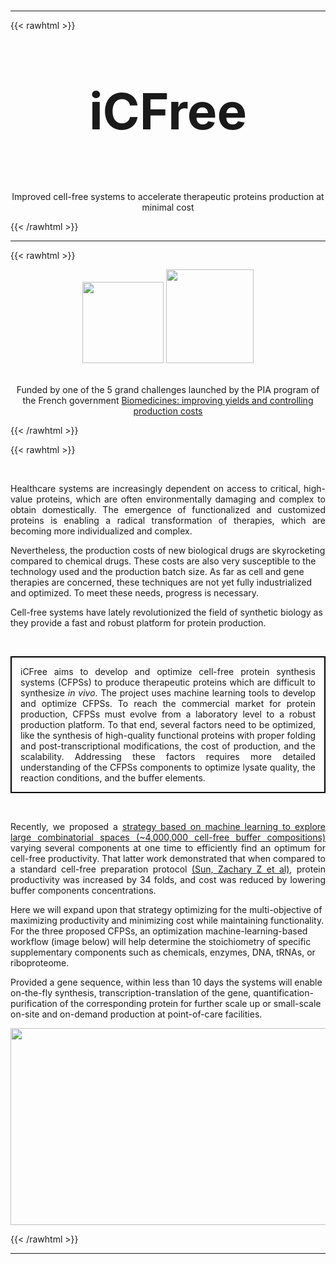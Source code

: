 #
---

{{< rawhtml >}}
<p align="center" style="font-size:80px"><b>iCFree</b></p>
<p align="center">Improved cell-free systems to accelerate therapeutic proteins production at minimal cost</p>

{{< /rawhtml >}}

---

{{< rawhtml >}}
  <div class="grid grid-cols-1 py-12 gap-x-8 sm:grid-cols-2">
    <div>
    <center>
    <img src="/img/investir_avenir.png" width="130" height="130" />
    <img src="/img/defi-biodmedicaments-logo.png" width="140" height="150" />
    </center>
    </div>
  </div>

<br>

<p align="center">Funded by one of the 5 grand challenges launched by the PIA program of the French government <a href="https://www.gouvernement.fr/grand-defi-biomedicaments-ameliorer-les-rendements-et-maitriser-les-couts-de-production">Biomedicines: improving yields and controlling production costs</a></p>
{{< /rawhtml >}}


{{< rawhtml >}}

<br>

<p align="justify">
Healthcare systems are increasingly dependent on access to critical, high-value proteins, which are often environmentally damaging and complex to obtain domestically. The emergence of functionalized and customized proteins is enabling a radical transformation of therapies, which are becoming more individualized and complex. 

Nevertheless, the production costs of new biological drugs are skyrocketing compared to chemical drugs. These costs are also very susceptible to the technology used and the production batch size. As far as cell and gene therapies are concerned, these techniques are not yet fully industrialized and optimized. To meet these needs, progress is necessary.

Cell-free systems have lately revolutionized the field of synthetic biology as they provide a fast and robust platform for protein production.
</p>

<br>

<p align="justify" style="border:2px; border-style:solid; border-color:black; padding: 1em;">
iCFree aims to develop and optimize cell-free protein synthesis systems (CFPSs) to produce therapeutic proteins which are difficult to synthesize <i>in vivo</i>. The project uses machine learning tools to develop and optimize CFPSs. To reach the commercial market for protein production, CFPSs must evolve from a laboratory level to a robust production platform. To that end, several factors need to be optimized, like the synthesis of high-quality functional proteins with proper folding and post-transcriptional modifications, the cost of production, and the scalability. Addressing these factors requires more detailed understanding of the CFPSs components to optimize lysate quality, the reaction conditions, and the buffer elements.
</p>

<br>

<p align="justify">
Recently, we proposed a <a href="https://www.nature.com/articles/s41467-020-15798-5">strategy based on machine learning to explore large combinatorial spaces (~4,000,000 cell-free buffer compositions)</a> varying several components at one time to efficiently find an optimum for cell-free productivity. That latter work demonstrated that when compared to a standard cell-free preparation protocol <a href="https://pubmed.ncbi.nlm.nih.gov/24084388/">(Sun, Zachary Z et al)</a>, protein productivity was increased by 34 folds, and cost was reduced by lowering buffer components concentrations.

Here we will expand upon that strategy optimizing for the multi-objective of maximizing productivity and minimizing cost while maintaining functionality. For the three proposed CFPSs, an optimization machine-learning-based workflow (image below) will help determine the stoichiometry of specific supplementary components such as chemicals, enzymes, DNA, tRNAs, or riboproteome.

Provided a gene sequence, within less than 10 days the systems will enable on-the-fly synthesis, transcription-translation of the gene, quantification-purification of the corresponding protein for further scale up or small-scale on-site and on-demand production at point-of-care facilities.
</p>

<center><img src="/img/icfree.png" width="700" height="315" /></center>

{{< /rawhtml >}}

---